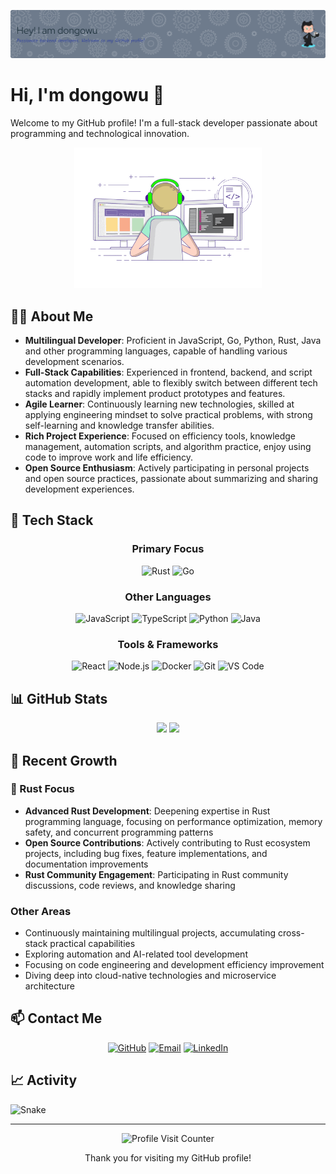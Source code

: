 ![Header](./github-header-image.png)

# Hi, I'm dongowu 👋

Welcome to my GitHub profile! I'm a full-stack developer passionate about programming and technological innovation.

<div align="center">
  <img src="./developer.gif" width="300" alt="Developer Animation">
</div>

## 🧑‍💻 About Me

- **Multilingual Developer**: Proficient in JavaScript, Go, Python, Rust, Java and other programming languages, capable of handling various development scenarios.
- **Full-Stack Capabilities**: Experienced in frontend, backend, and script automation development, able to flexibly switch between different tech stacks and rapidly implement product prototypes and features.
- **Agile Learner**: Continuously learning new technologies, skilled at applying engineering mindset to solve practical problems, with strong self-learning and knowledge transfer abilities.
- **Rich Project Experience**: Focused on efficiency tools, knowledge management, automation scripts, and algorithm practice, enjoy using code to improve work and life efficiency.
- **Open Source Enthusiasm**: Actively participating in personal projects and open source practices, passionate about summarizing and sharing development experiences.

## 🚀 Tech Stack

<div align="center">
  
### Primary Focus
![Rust](https://img.shields.io/badge/-Rust-000000?style=for-the-badge&logo=rust&logoColor=white)
![Go](https://img.shields.io/badge/-Go-00ADD8?style=flat-square&logo=go&logoColor=white)

### Other Languages
![JavaScript](https://img.shields.io/badge/-JavaScript-F7DF1E?style=flat-square&logo=javascript&logoColor=black)
![TypeScript](https://img.shields.io/badge/-TypeScript-3178C6?style=flat-square&logo=typescript&logoColor=white)
![Python](https://img.shields.io/badge/-Python-3776AB?style=flat-square&logo=python&logoColor=white)
![Java](https://img.shields.io/badge/-Java-007396?style=flat-square&logo=java&logoColor=white)

### Tools & Frameworks
![React](https://img.shields.io/badge/-React-61DAFB?style=flat-square&logo=react&logoColor=black)
![Node.js](https://img.shields.io/badge/-Node.js-339933?style=flat-square&logo=node.js&logoColor=white)
![Docker](https://img.shields.io/badge/-Docker-2496ED?style=flat-square&logo=docker&logoColor=white)
![Git](https://img.shields.io/badge/-Git-F05032?style=flat-square&logo=git&logoColor=white)
![VS Code](https://img.shields.io/badge/-VS%20Code-007ACC?style=flat-square&logo=visual-studio-code&logoColor=white)

</div>

## 📊 GitHub Stats

<div align="center">
  <img height="180em" src="https://github-readme-stats.vercel.app/api?username=dongowu&show_icons=true&theme=radical&include_all_commits=true&count_private=true"/>
  <img height="180em" src="https://github-readme-stats.vercel.app/api/top-langs/?username=dongowu&layout=compact&langs_count=7&theme=radical"/>
</div>

## 🌱 Recent Growth

### 🦀 Rust Focus
- **Advanced Rust Development**: Deepening expertise in Rust programming language, focusing on performance optimization, memory safety, and concurrent programming patterns
- **Open Source Contributions**: Actively contributing to Rust ecosystem projects, including bug fixes, feature implementations, and documentation improvements
- **Rust Community Engagement**: Participating in Rust community discussions, code reviews, and knowledge sharing

### Other Areas
- Continuously maintaining multilingual projects, accumulating cross-stack practical capabilities
- Exploring automation and AI-related tool development
- Focusing on code engineering and development efficiency improvement
- Diving deep into cloud-native technologies and microservice architecture

## 📫 Contact Me

<div align="center">
  
[![GitHub](https://img.shields.io/badge/-GitHub-181717?style=for-the-badge&logo=github)](https://github.com/dongowu)
[![Email](https://img.shields.io/badge/-Email-D14836?style=for-the-badge&logo=gmail&logoColor=white)](mailto:your.email@example.com)
[![LinkedIn](https://img.shields.io/badge/-LinkedIn-0077B5?style=for-the-badge&logo=linkedin)](https://linkedin.com/in/yourusername)

</div>

## 📈 Activity

![Snake](https://raw.githubusercontent.com/dongowu/dongowu/main/profile-snake.svg)

---

<div align="center">
  <img src="https://komarev.com/ghpvc/?username=dongowu&color=blueviolet" alt="Profile Visit Counter" />
  <p>Thank you for visiting my GitHub profile!</p>
</div>
